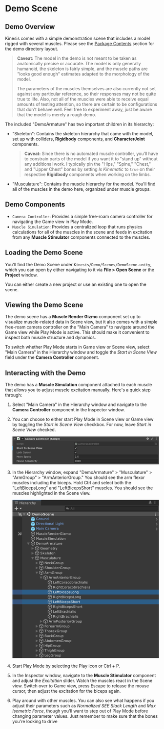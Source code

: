 # Demo Scene

## Demo Overview

Kinesis comes with a simple demonstration scene that includes a model rigged with several muscles. Please see the [Package Contents](01-basics.md#package-contents) section for the demo directory layout.

> **Caveat:** The model in the demo is not meant to be taken as anatomically precise or accurate. The model is only generally humanoid, the skeleton is fairly simple, and the muscle paths are "looks good enough" estimates adapted to the morphology of the model.
>
> The parameters of the muscles themselves are also currently not set against any particular reference, so their responses may not be quite true to life. Also, not all of the muscles were able to receive equal amounts of testing attention, so there are certain to be configurations that don't behave well. Feel free to experiment away, just be aware that the model is merely a rough demo.

The included "DemoArmature" has two important children in its hierarchy:

- "Skeleton": Contains the skeleton hierarchy that came with the model, set up with colliders, **Rigidbody** components, and **CharacterJoint** components.

  > **Caveat:** Since there is no automated muscle controller, you'll have to constrain parts of the model if you want it to "stand up" without any additional work. I typically pin the "Hips," "Spine," "Chest," and "Upper Chest" bones by setting *Is Kinematic* to `true` on their respective **Rigidbody** components when working on the limbs.

- "Musculature": Contains the muscle hierarchy for the model. You'll find all of the muscles in the demo here, organized under muscle groups.

## Demo Components

- `Camera Controller`: Provides a simple free-roam camera controller for navigating the Game view in Play Mode.
- `Muscle Simulation`: Provides a centralized loop that runs physics calculations for all of the muscles in the scene and feeds in excitation from any **Muscle Stimulator** components connected to the muscles.

## Loading the Demo Scene

You'll find the Demo Scene under `Kinesis/Demo/Scenes/DemoScene.unity`, which you can open by either navigating to it via **File > Open Scene** or the **Project** window.

You can either create a new project or use an existing one to open the scene.

## Viewing the Demo Scene

The demo scene has a **Muscle Render Gizmo** component set up to visualize muscle-related data in Scene view, but it also comes with a simple free-roam camera controller on the "Main Camera" to navigate around the Game view while Play Mode is active. This should make it convenient to inspect both muscle structure and dynamics.

To switch whether Play Mode starts in Game view or Scene view, select "Main Camera" in the Hierarchy window and toggle the *Start in Scene View* field under the **Camera Controller** component.

## Interacting with the Demo

The demo has a **Muscle Simulation** component attached to each muscle that allows you to adjust muscle excitation manually. Here's a quick step through:

1. Select "Main Camera" in the Hierarchy window and navigate to the **Camera Controller** component in the Inspector window.

2. You can choose to either start Play Mode in Scene view or Game view by toggling the *Start in Scene View* checkbox. For now, leave *Start in Scene View* checked.
   
   ![Screenshot of Camera Controller component editor with Start in Scene View checked](images/demo-start-in-scene-view.png)
   
3. In the Hierarchy window, expand "DemoArmature" > "Musculature" > "ArmGroup" > "ArmAnteriorGroup." You should see the arm flexor muscles including the biceps. Hold Ctrl and select both the "LeftBicepsLong" and "LeftBicepsShort" muscles. You should see the muscles highlighted in the Scene view.

   ![Screenshot of biceps selected in Hierarchy window](images/demo-biceps-selected.png)

4. Start Play Mode by selecting the Play icon or Ctrl + P.

5. In the Inspector window, navigate to the **Muscle Stimulator** component and adjust the *Excitation* slider. Watch the muscles react in the Scene view. Switch over to Game view, press Escape to release the mouse cursor, then adjust the excitation for the biceps again.

6. Play around with other muscles. You can also see what happens if you adjust their parameters such as *Normalized SEE Slack Length* and *Max Isometric Force*, though you'll want to step out of Play Mode before changing parameter values. Just remember to make sure that the bones you're looking to drive 

